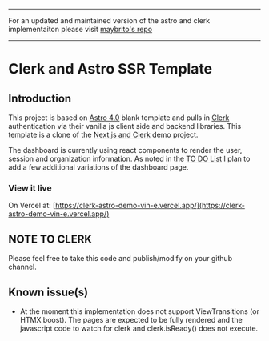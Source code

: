 ***

For an updated and maintained version of the astro and clerk implementaiton please visit [maybrito's repo](https://github.com/maykbrito/astro-clerk-auth)

***

# Clerk and Astro SSR Template

## Introduction

This project is based on [Astro 4.0](https://astro.build) blank template and pulls in [Clerk](https://clerk.com) authentication via their vanilla js client side and backend libraries. This template is a clone of the [Next.js and Clerk](https://github.com/clerk/clerk-nextjs-demo-app-router/) demo project.

The dashboard is currently using react components to render the user, session and organization information. As noted in the [TO DO List](#to-do-list) I plan to add a few additional variations of the dashboard page.

### View it live

On Vercel at: [https://clerk-astro-demo-vin-e.vercel.app/](https://clerk-astro-demo-vin-e.vercel.app/)

## NOTE TO CLERK

Please feel free to take this code and publish/modify on your github channel. 

## Known issue(s)

* At the moment this implementation does not support ViewTransitions (or HTMX boost). The pages are expected to be fully rendered and the javascript code to watch for clerk and clerk.isReady() does not execute.

